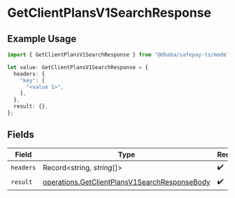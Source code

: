 # GetClientPlansV1SearchResponse

## Example Usage

```typescript
import { GetClientPlansV1SearchResponse } from "@dhaba/safepay-ts/models/operations";

let value: GetClientPlansV1SearchResponse = {
  headers: {
    "key": [
      "<value 1>",
    ],
  },
  result: {},
};
```

## Fields

| Field                                                                                                          | Type                                                                                                           | Required                                                                                                       | Description                                                                                                    |
| -------------------------------------------------------------------------------------------------------------- | -------------------------------------------------------------------------------------------------------------- | -------------------------------------------------------------------------------------------------------------- | -------------------------------------------------------------------------------------------------------------- |
| `headers`                                                                                                      | Record<string, *string*[]>                                                                                     | :heavy_check_mark:                                                                                             | N/A                                                                                                            |
| `result`                                                                                                       | [operations.GetClientPlansV1SearchResponseBody](../../models/operations/getclientplansv1searchresponsebody.md) | :heavy_check_mark:                                                                                             | N/A                                                                                                            |